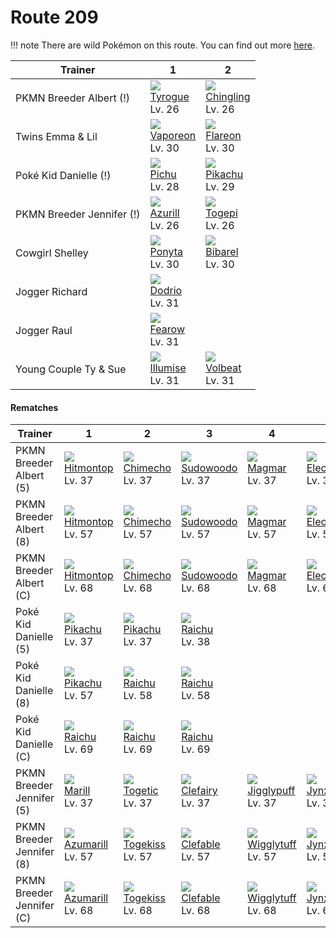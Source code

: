 # Route 209

!!! note
    There are wild Pokémon on this route. You can find out more [here](/wild_pokemon/route_209/).


Trainer                   | 1                                   | 2                                   
---                       | ---                                 | ---                                 
PKMN Breeder Albert (!)   | ![][236]<br> [Tyrogue]<br> Lv. 26   | ![][433]<br> [Chingling]<br> Lv. 26 | ![][438]<br> [Bonsly]<br> Lv. 26    | ![][240]<br> [Magby]<br> Lv. 26     | ![][239]<br> [Elekid]<br> Lv. 26    | ![][439]<br> [Mime Jr.]<br> Lv. 26  
Twins Emma & Lil          | ![][134]<br> [Vaporeon]<br> Lv. 30  | ![][136]<br> [Flareon]<br> Lv. 30   
Poké Kid Danielle (!)     | ![][172]<br> [Pichu]<br> Lv. 28     | ![][025]<br> [Pikachu]<br> Lv. 29   | ![][026]<br> [Raichu]<br> Lv. 30    
PKMN Breeder Jennifer (!) | ![][298]<br> [Azurill]<br> Lv. 26   | ![][175]<br> [Togepi]<br> Lv. 26    | ![][173]<br> [Cleffa]<br> Lv. 26    | ![][174]<br> [Igglybuff]<br> Lv. 26 | ![][238]<br> [Smoochum]<br> Lv. 26  | ![][406]<br> [Budew]<br> Lv. 26     
Cowgirl Shelley           | ![][077]<br> [Ponyta]<br> Lv. 30    | ![][400]<br> [Bibarel]<br> Lv. 30   
Jogger Richard            | ![][085]<br> [Dodrio]<br> Lv. 31    
Jogger Raul               | ![][022]<br> [Fearow]<br> Lv. 31    
Young Couple Ty & Sue     | ![][314]<br> [Illumise]<br> Lv. 31  | ![][313]<br> [Volbeat]<br> Lv. 31   

#### Rematches

Trainer                   | 1                                    | 2                                    | 3                                    | 4                                    | 5                                    | 6                                    
---                       | ---                                  | ---                                  | ---                                  | ---                                  | ---                                  | ---                                  
PKMN Breeder Albert (5)   | ![][237]<br> [Hitmontop]<br> Lv. 37  | ![][358]<br> [Chimecho]<br> Lv. 37   | ![][185]<br> [Sudowoodo]<br> Lv. 37  | ![][126]<br> [Magmar]<br> Lv. 37     | ![][125]<br> [Electabuzz]<br> Lv. 37 | ![][122]<br> [Mr. Mime]<br> Lv. 37   
PKMN Breeder Albert (8)   | ![][237]<br> [Hitmontop]<br> Lv. 57  | ![][358]<br> [Chimecho]<br> Lv. 57   | ![][185]<br> [Sudowoodo]<br> Lv. 57  | ![][126]<br> [Magmar]<br> Lv. 57     | ![][125]<br> [Electabuzz]<br> Lv. 57 | ![][122]<br> [Mr. Mime]<br> Lv. 57   
PKMN Breeder Albert (C)   | ![][237]<br> [Hitmontop]<br> Lv. 68  | ![][358]<br> [Chimecho]<br> Lv. 68   | ![][185]<br> [Sudowoodo]<br> Lv. 68  | ![][126]<br> [Magmar]<br> Lv. 68     | ![][125]<br> [Electabuzz]<br> Lv. 68 | ![][122]<br> [Mr. Mime]<br> Lv. 68   
Poké Kid Danielle (5)     | ![][025]<br> [Pikachu]<br> Lv. 37    | ![][025]<br> [Pikachu]<br> Lv. 37    | ![][026]<br> [Raichu]<br> Lv. 38     
Poké Kid Danielle (8)     | ![][025]<br> [Pikachu]<br> Lv. 57    | ![][026]<br> [Raichu]<br> Lv. 58     | ![][026]<br> [Raichu]<br> Lv. 58     
Poké Kid Danielle (C)     | ![][026]<br> [Raichu]<br> Lv. 69     | ![][026]<br> [Raichu]<br> Lv. 69     | ![][026]<br> [Raichu]<br> Lv. 69     
PKMN Breeder Jennifer (5) | ![][183]<br> [Marill]<br> Lv. 37     | ![][176]<br> [Togetic]<br> Lv. 37    | ![][035]<br> [Clefairy]<br> Lv. 37   | ![][039]<br> [Jigglypuff]<br> Lv. 37 | ![][124]<br> [Jynx]<br> Lv. 37       | ![][315]<br> [Roselia]<br> Lv. 37    
PKMN Breeder Jennifer (8) | ![][184]<br> [Azumarill]<br> Lv. 57  | ![][468]<br> [Togekiss]<br> Lv. 57   | ![][036]<br> [Clefable]<br> Lv. 57   | ![][040]<br> [Wigglytuff]<br> Lv. 57 | ![][124]<br> [Jynx]<br> Lv. 57       | ![][407]<br> [Roserade]<br> Lv. 57   
PKMN Breeder Jennifer (C) | ![][184]<br> [Azumarill]<br> Lv. 68  | ![][468]<br> [Togekiss]<br> Lv. 68   | ![][036]<br> [Clefable]<br> Lv. 68   | ![][040]<br> [Wigglytuff]<br> Lv. 68 | ![][124]<br> [Jynx]<br> Lv. 68       | ![][407]<br> [Roserade]<br> Lv. 68   


[Fearow]: /pokemon_changes/022/
[Pikachu]: /pokemon_changes/025/
[Raichu]: /pokemon_changes/026/
[Clefairy]: /pokemon_changes/035/
[Clefable]: /pokemon_changes/036/
[Jigglypuff]: /pokemon_changes/039/
[Wigglytuff]: /pokemon_changes/040/
[Ponyta]: /pokemon_changes/077/
[Dodrio]: /pokemon_changes/085/
[Mr. Mime]: /pokemon_changes/122/
[Jynx]: /pokemon_changes/124/
[Electabuzz]: /pokemon_changes/125/
[Magmar]: /pokemon_changes/126/
[Vaporeon]: /pokemon_changes/134/
[Flareon]: /pokemon_changes/136/
[Pichu]: /pokemon_changes/172/
[Cleffa]: /pokemon_changes/173/
[Igglybuff]: /pokemon_changes/174/
[Togepi]: /pokemon_changes/175/
[Togetic]: /pokemon_changes/176/
[Marill]: /pokemon_changes/183/
[Azumarill]: /pokemon_changes/184/
[Sudowoodo]: /pokemon_changes/185/
[Tyrogue]: /pokemon_changes/236/
[Hitmontop]: /pokemon_changes/237/
[Smoochum]: /pokemon_changes/238/
[Elekid]: /pokemon_changes/239/
[Magby]: /pokemon_changes/240/
[Azurill]: /pokemon_changes/298/
[Volbeat]: /pokemon_changes/313/
[Illumise]: /pokemon_changes/314/
[Roselia]: /pokemon_changes/315/
[Chimecho]: /pokemon_changes/358/
[Bibarel]: /pokemon_changes/400/
[Budew]: /pokemon_changes/406/
[Roserade]: /pokemon_changes/407/
[Chingling]: /pokemon_changes/433/
[Bonsly]: /pokemon_changes/438/
[Mime Jr.]: /pokemon_changes/439/
[Togekiss]: /pokemon_changes/468/
[022]: /img/pokemon/022.png
[025]: /img/pokemon/025.png
[026]: /img/pokemon/026.png
[035]: /img/pokemon/035.png
[036]: /img/pokemon/036.png
[039]: /img/pokemon/039.png
[040]: /img/pokemon/040.png
[077]: /img/pokemon/077.png
[085]: /img/pokemon/085.png
[122]: /img/pokemon/122.png
[124]: /img/pokemon/124.png
[125]: /img/pokemon/125.png
[126]: /img/pokemon/126.png
[134]: /img/pokemon/134.png
[136]: /img/pokemon/136.png
[172]: /img/pokemon/172.png
[173]: /img/pokemon/173.png
[174]: /img/pokemon/174.png
[175]: /img/pokemon/175.png
[176]: /img/pokemon/176.png
[183]: /img/pokemon/183.png
[184]: /img/pokemon/184.png
[185]: /img/pokemon/185.png
[236]: /img/pokemon/236.png
[237]: /img/pokemon/237.png
[238]: /img/pokemon/238.png
[239]: /img/pokemon/239.png
[240]: /img/pokemon/240.png
[298]: /img/pokemon/298.png
[313]: /img/pokemon/313.png
[314]: /img/pokemon/314.png
[315]: /img/pokemon/315.png
[358]: /img/pokemon/358.png
[400]: /img/pokemon/400.png
[406]: /img/pokemon/406.png
[407]: /img/pokemon/407.png
[433]: /img/pokemon/433.png
[438]: /img/pokemon/438.png
[439]: /img/pokemon/439.png
[468]: /img/pokemon/468.png
